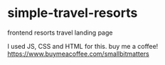 # simple-travel-resorts
frontend resorts travel landing page

I used JS, CSS and HTML for this.
buy me a coffee! https://www.buymeacoffee.com/smallbitmatters
